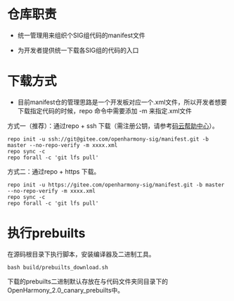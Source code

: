 # 仓库职责

* 统一管理用来组织个SIG组代码的manifest文件

* 为开发者提供统一下载各SIG组的代码的入口

# 下载方式

* 目前manifest仓的管理思路是一个开发板对应一个.xml文件，所以开发者想要下载指定代码的时候，repo 命令中需要添加 -m  来指定.xml文件

方式一（推荐）：通过repo + ssh 下载（需注册公钥，请参考[码云帮助中心](https://gitee.com/help/articles/4191)）。

```shell
repo init -u ssh://git@gitee.com/openharmony-sig/manifest.git -b master --no-repo-verify -m xxxx.xml
repo sync -c
repo forall -c 'git lfs pull'
```

方式二：通过repo + https 下载。

```shell
repo init -u https://gitee.com/openharmony-sig/manifest.git -b master --no-repo-verify -m xxxx.xml
repo sync -c
repo forall -c 'git lfs pull'
```

# 执行prebuilts

在源码根目录下执行脚本，安装编译器及二进制工具。

```
bash build/prebuilts_download.sh
```

下载的prebuilts二进制默认存放在与代码文件夹同目录下的OpenHarmony_2.0_canary_prebuilts中。

